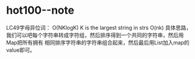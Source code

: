 # hot100--note

LC49字母异位词：
O(NKlogK) K is the largest string in strs
O(nk)
具体思路，我们可以吧每个字符串转成字符组，然后排序得到一个共同的字符串，然后用Map把所有拥有
相同排序字符串的字符串组合起来，然后最后用List加入map的value即可。

